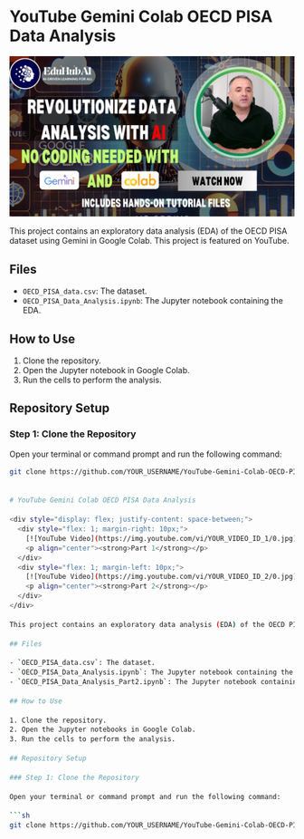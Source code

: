 # YouTube Gemini Colab OECD PISA Data Analysis

[![YouTube Video](Thumbnail.png)](https://www.youtube.com/watch?v=XnWkApaKzkc)

This project contains an exploratory data analysis (EDA) of the OECD PISA dataset using Gemini in Google Colab. This project is featured on YouTube.

## Files

- `OECD_PISA_data.csv`: The dataset.
- `OECD_PISA_Data_Analysis.ipynb`: The Jupyter notebook containing the EDA.

## How to Use

1. Clone the repository.
2. Open the Jupyter notebook in Google Colab.
3. Run the cells to perform the analysis.

## Repository Setup

### Step 1: Clone the Repository

Open your terminal or command prompt and run the following command:

```sh
git clone https://github.com/YOUR_USERNAME/YouTube-Gemini-Colab-OECD-PISA-Data-Analysis.git


# YouTube Gemini Colab OECD PISA Data Analysis

<div style="display: flex; justify-content: space-between;">
  <div style="flex: 1; margin-right: 10px;">
    [![YouTube Video](https://img.youtube.com/vi/YOUR_VIDEO_ID_1/0.jpg)](https://www.youtube.com/watch?v=kAO6_O-2l7A)
    <p align="center"><strong>Part 1</strong></p>
  </div>
  <div style="flex: 1; margin-left: 10px;">
    [![YouTube Video](https://img.youtube.com/vi/YOUR_VIDEO_ID_2/0.jpg)](https://www.youtube.com/watch?v=YOUR_VIDEO_ID_2)
    <p align="center"><strong>Part 2</strong></p>
  </div>
</div>

This project contains an exploratory data analysis (EDA) of the OECD PISA dataset using Gemini in Google Colab. This project is featured on YouTube.

## Files

- `OECD_PISA_data.csv`: The dataset.
- `OECD_PISA_Data_Analysis.ipynb`: The Jupyter notebook containing the EDA (Part 1).
- `OECD_PISA_Data_Analysis_Part2.ipynb`: The Jupyter notebook containing the continued EDA and visualizations (Part 2).

## How to Use

1. Clone the repository.
2. Open the Jupyter notebooks in Google Colab.
3. Run the cells to perform the analysis.

## Repository Setup

### Step 1: Clone the Repository

Open your terminal or command prompt and run the following command:

```sh
git clone https://github.com/YOUR_USERNAME/YouTube-Gemini-Colab-OECD-PISA-Data-Analysis.git
